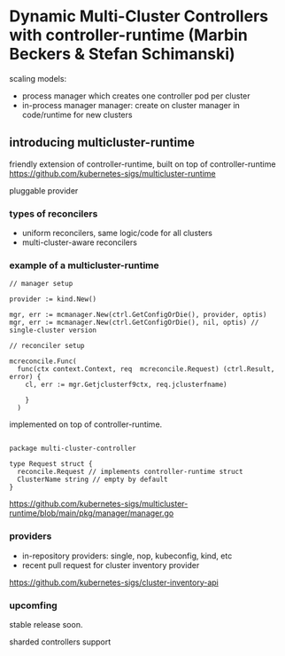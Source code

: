 # Dynamic Multi-Cluster Controllers with controller-runtime (Marbin Beckers & Stefan Schimanski)

scaling models:

- process manager which creates one controller pod per cluster
- in-process manager manager: create on cluster manager in code/runtime for new clusters

## introducing multicluster-runtime

friendly extension of controller-runtime, built on top of controller-runtime
<https://github.com/kubernetes-sigs/multicluster-runtime>

pluggable provider

### types of reconcilers

- uniform reconcilers, same logic/code for all clusters
- multi-cluster-aware reconcilers

### example of a multicluster-runtime

```golang
// manager setup

provider := kind.New()

mgr, err := mcmanager.New(ctrl.GetConfigOrDie(), provider, optis)
mgr, err := mcmanager.New(ctrl.GetConfigOrDie(), nil, optis) // single-cluster version

// reconciler setup

mcreconcile.Func(
  func(ctx context.Context, req  mcreconcile.Request) (ctrl.Result, error) {
    cl, err := mgr.Getjclusterf9ctx, req.jclusterfname)

    }
  )

```

implemented on top of controller-runtime.

```golang

package multi-cluster-controller

type Request struct {
  reconcile.Request // implements controller-runtime struct
  ClusterName string // empty by default
}
```

<https://github.com/kubernetes-sigs/multicluster-runtime/blob/main/pkg/manager/manager.go>

### providers

- in-repository providers: single, nop, kubeconfig, kind, etc
- recent pull request for cluster inventory provider

<https://github.com/kubernetes-sigs/cluster-inventory-api>

### upcomfing

stable release soon.

sharded controllers support
